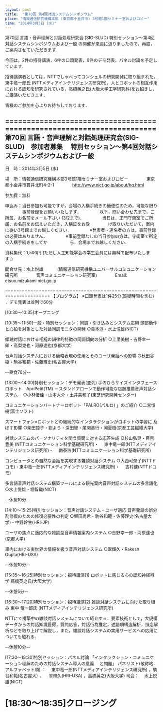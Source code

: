 ```yaml
---
layout: post
title:  "第70回 第4回対話システムシンポジウム"
place: "情報通信研究機構本部 (東京都小金井市) 3号館1階セミナー室およびロビー"
time: "2014年3月5日 (水)"
---
```


第70回 言語・音声理解と対話処理研究会 (SIG-SLUD)
特別セッション～第4回対話システムシンポジウムおよび一般
の開催が来週に迫りましたので，再度，ご案内させていただきます．

今回は，2件の招待講演，6件の口頭発表，6件のデモ発表，パネル討論を予定し
ています．

招待講演者としては，NTTでしゃべってコンシェルの研究開発に取り組まれた，
東中竜一郎氏 (NTTメディアインテリジェンス研究所)，人とロボットの相互作用
における認知を研究されている，高橋英之氏(大阪大学工学研究科)をお招きし，
ご講演いただきます．

皆様のご参加を心よりお待ちしております．

======================================================================
第70回 言語・音声理解と対話処理研究会(SIG-SLUD)　参加者募集
　特別セッション～第4回対話システムシンポジウムおよび一般
----------------------------------------------------------------------

日　時：2014年3月5日 (水)

場　所：情報通信研究機構本部3号館1階セミナー室およびロビー
　　　　東京都小金井市貫井北町4-2-1
　　　　http://www.nict.go.jp/about/hq.html

参加費：無料

申込み：当日参加も可能ですが，会場の入構手続きの簡便性のため，可能な限り
　　　　事前登録をお願いいたします．
　　　　以下，問い合わせ先まで，ご所属，お名前をメール下さい (3/2まで)．
　　　　当日は，正門守衛室でご所属、お名前をお伝えいただき，入構証をお受
　　　　け取りいただいて，案内に従い3号館までお越しください．
　　　　※発表者・連名者の方は，事前登録の必要はありません．
　　　　※事前登録なしの当日参加の方は，守衛室で所定の入構手続きをしてか
　　　　　ら，会場までお越しください．

資料集代：1,500円
(ただし人工知能学会の学生会員には無料で配布いたします．)

問合せ先：水上悦雄
　　　(情報通信研究機構ユニバーサルコミュニケーション研究所
　　　　音声コミュニケーション研究室)
　　　　Email: etsuo.mizukami nict.go.jp

======================================================================
【プログラム】
※口頭発表は1件25分(質疑時間を含む) ，デモ発表は並列で60分

[10:30～10:35]オープニング

[10:35～11:50]一般・特別セッション：同調・引き込みとシステム応用
頭部動作と心拍を対象とした対話同調モニタの開発
○善本淳・水上悦雄(NICT)

傾聴対話における相槌の韻律的特徴の同調傾向の分析
○上里美樹・吉野幸一郎・高梨克也・河原達也(京都大学)

音声対話システムにおける簡略表現の使用とそのユーザ発話への影響
○秋田谷樹・駒谷和範・佐藤理史(名古屋大学)

--昼食70分--

[13:00～14:00]特別セッション：デモ発表(並列)
手のひらサイズインタフェースロボット　ApriPetit(TM)
－スタンドアローンで動作可能な店舗推薦音声対話システム－
○小林優佳・山本大介・土井美和子(東芝研究開発センター)

コミュニケーションパートナーロボット「PALRO(パルロ) 」のご紹介
○二宮恒樹(富士ソフト)

スマートフォン=ロボットとの継続的なインタラクションがロボットの学習に
及ぼす影響
○柴田諒子・劉よう・深田智・尾関基行・岡夏樹(京都工芸繊維大学)

対話システムのパーソナリティを問う質問に対する応答生成
○杉山弘晃・目黒豊美 (NTTコミュニケーション科学基礎研究所)・
　東中竜一郎(NTTメディアインテリジェンス研究所)・
　南泰浩(NTTコミュニケーション科学基礎研究所)

コンピュータとの自然な会話を実現する雑談対話システム
○大西可奈子(NTTドコモ)・東中竜一郎(NTTメディアインテリジェンス研究所)・
　吉村健(NTTドコモ)

多言語音声対話システム構築ツールによる観光案内音声対話システムの多言語化
○水上悦雄・堀智織(NICT)

--休憩10分--

[14:10～15:25]特別セッション：音声対話システム・ユーザ適応
音声発話の誤分割修復のための修復必要性の判定
○堀田尚希・駒谷和範・佐藤理史(名古屋大学)・中野幹生(HRI-JP)

ユーザの焦点に適応的な雑談型音声情報案内システム
○吉野幸一郎・河原達也(京都大学)

車内における実世界の情報を扱う音声対話システム
○翠輝久・Rakesh Gupta(HRI-USA)

--休憩10分--

[15:35～16:25]特別セッション：招待講演(1)
ロボットに感じる心の認知神経科学
高橋英之氏(大阪大学)

--休憩5分--

[16:30～17:20]特別セッション：招待講演(2)
雑談対話システムに向けた取り組み
東中 竜一郎氏 (NTTメディアインテリジェンス研究所)

NTTにて構築中の雑談対話システムについて紹介する．要素技術として，大規模
データからの対話知識獲得，質問応答，対話行為推定，述語項構造解析，照応解
析などを取り上げて解説し，また，雑談対話システムの実用サービスへの応用に
ついても触れる．

--休憩10分--

[17:30～18:30]特別セッション：パネル討論
「インタラクション・コミュニケーション理解のための対話システム導入の意義
　と問題」
パネリスト(敬称略．アルファベット順) ：
　東中竜一郎(NTTメディアインテリジェンス研究所) ，駒谷和範(名古屋大) ，
　翠輝久(HRI-USA) ，高橋英之(大阪大学)
司会：
　水上悦雄(NICT)

[18:30～18:35]クロージング
======================================================================
